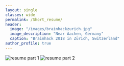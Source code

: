 ```yaml
---
layout: single
classes: wide
permalink: /Short_resume/
header:
  image: "/images/brainhackzurich.jpg"
  image_description: "Near Aachen, Germany"
  caption: "Brainhack 2018 in Zürich, Switzerland"
author_profile: true
---
```


<img src="{{ site.url }}{{ site.baseurl }}/images/Resume_LefortBesnard-1.png" alt="resume part 1">
<img src="{{ site.url }}{{ site.baseurl }}/images/Resume_LefortBesnard-2.png" alt="resume part 2">
